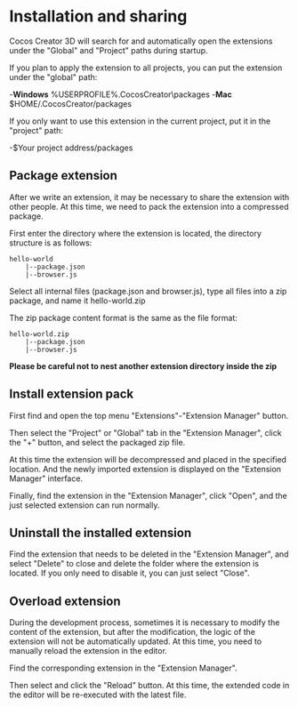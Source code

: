 # Installation and sharing

Cocos Creator 3D will search for and automatically open the extensions under the "Global" and "Project" paths during startup.

If you plan to apply the extension to all projects, you can put the extension under the "global" path:

-**Windows** %USERPROFILE%\.CocosCreator\packages
-**Mac** $HOME/.CocosCreator/packages

If you only want to use this extension in the current project, put it in the "project" path:

-$Your project address/packages

## Package extension

After we write an extension, it may be necessary to share the extension with other people. At this time, we need to pack the extension into a compressed package.

First enter the directory where the extension is located, the directory structure is as follows:

```
hello-world
    |--package.json
    |--browser.js
```

Select all internal files (package.json and browser.js), type all files into a zip package, and name it hello-world.zip

The zip package content format is the same as the file format:

```
hello-world.zip
    |--package.json
    |--browser.js
```

**Please be careful not to nest another extension directory inside the zip**


## Install extension pack

First find and open the top menu "Extensions"-"Extension Manager" button.

Then select the "Project" or "Global" tab in the "Extension Manager", click the "+" button, and select the packaged zip file.

At this time the extension will be decompressed and placed in the specified location. And the newly imported extension is displayed on the "Extension Manager" interface.

Finally, find the extension in the "Extension Manager", click "Open", and the just selected extension can run normally.

## Uninstall the installed extension

Find the extension that needs to be deleted in the "Extension Manager", and select "Delete" to close and delete the folder where the extension is located. If you only need to disable it, you can just select "Close".

## Overload extension

During the development process, sometimes it is necessary to modify the content of the extension, but after the modification, the logic of the extension will not be automatically updated. At this time, you need to manually reload the extension in the editor.

Find the corresponding extension in the "Extension Manager".

Then select and click the "Reload" button. At this time, the extended code in the editor will be re-executed with the latest file.